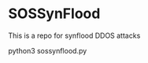 # SOSSynFlood
This is a repo for synflood DDOS attacks

python3 sossynflood.py <fakeIP> <targetip> <message>
